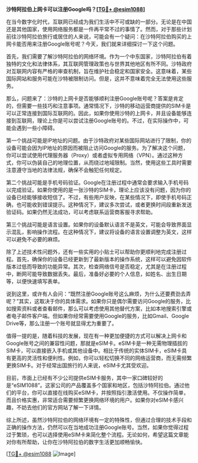 **沙特阿拉伯上网卡可以注册Google吗？[[TG💪+ @esim1088](https://t.me/s/esim1088)]**

在当今数字化时代，互联网已经成为我们生活中不可或缺的一部分。无论是在中国还是其他国家，使用网络服务都是一件再平常不过的事情了。然而，对于那些计划前往沙特阿拉伯旅行或居住的人来说，可能会有一个疑问：在沙特阿拉伯购买的上网卡能否用来注册Google账号呢？今天，我们就来详细探讨一下这个问题。

首先，我们需要了解沙特阿拉伯的网络环境。作为一个中东国家，沙特阿拉伯有着独特的文化和法律体系，其互联网管理政策也与世界其他地区有所不同。沙特政府对互联网内容有严格的审查机制，旨在维护社会稳定和国家安全。这意味着，某些国际网站和服务可能在沙特被限制访问。但是，这并不意味着完全无法使用这些服务。

那么，问题来了：沙特的上网卡是否能够顺利注册Google账号呢？答案是肯定的，但需要一些技巧和注意事项。通常情况下，沙特的移动运营商提供的SIM卡是可以正常连接到国际互联网的。因此，如果你使用沙特的上网卡，并且设备能够连接到互联网，理论上你是可以尝试注册Google账号的。不过，在实际操作中，可能会遇到一些小障碍。

第一个挑战可能是IP地址的问题。由于沙特政府对某些国际网站进行了限制，你的设备可能会因为IP地址的原因而被阻止访问Google的服务。为了解决这个问题，你可以尝试使用代理服务器（Proxy）或者虚拟专用网络（VPN）。通过这种方式，你可以伪装自己的地理位置，从而绕过地域限制。当然，使用这些工具时需要注意遵守当地的法律法规，确保不会触犯任何规定。

第二个挑战可能是手机号码验证。Google在注册过程中通常会要求输入手机号码以完成验证。如果你使用的是一张沙特的SIM卡，理论上应该没有问题，因为你的设备已经能够接收短信了。不过，有些用户反映，在某些情况下，即使手机号码正确，也可能收到错误提示。这种情况下，建议多次尝试，或者更换时间段重新发送验证码。如果仍然无法成功，可以考虑联系运营商客服寻求帮助。

第三个挑战可能是语言设置。如果你的设备默认语言不是英文，可能会导致界面显示混乱，影响操作流程。在这种情况下，建议将设备的语言设置调整为英文，这样可以避免不必要的麻烦。

除了上述技术性问题外，还有一些实用的小贴士可以帮助你更顺利地完成注册过程。首先，确保你的设备已经更新到了最新版本的操作系统，这样可以避免因软件版本过低而导致的功能异常。其次，检查网络信号是否稳定，尤其是在注册过程中，断网可能导致数据丢失。最后，准备好必要的个人信息，如姓名、出生日期等，以便快速填写表单。

说到这里，或许有人会问：“既然注册Google账号这么麻烦，为什么还要费劲去弄呢？”其实，这取决于你的具体需求。如果你只是偶尔需要访问Google的服务，比如搜索资料或者查看邮件，那么可以考虑使用其他替代方案，比如本地搜索引擎或者电子邮件客户端。但如果你经常需要使用Google的服务，比如Gmail、Google Drive等，那么注册一个账号就显得尤为重要了。

值得一提的是，随着科技的发展，现在有一种更加便捷的方式可以解决上网卡和Google账号之间的兼容性问题，那就是eSIM卡。eSIM卡是一种无需物理插拔的SIM卡，可以直接嵌入手机或其他设备中。相比于传统的实体SIM卡，eSIM卡具有更高的灵活性和便利性。例如，你可以轻松切换不同的网络运营商，而无需频繁更换SIM卡。对于经常出国旅行的人来说，eSIM卡尤其受欢迎。

目前，市面上已经有不少公司提供eSIM卡服务，其中一家口碑较好的是“eSIM1088”。这家公司的产品覆盖多个国家和地区，包括沙特阿拉伯。通过他们的平台，你可以直接在线购买eSIM卡，并按照指引激活使用。不仅操作简单，而且价格实惠，非常适合需要频繁更换网络环境的用户。如果你对eSIM卡感兴趣，不妨去他们的官方网站了解一下详情。

综上所述，虽然沙特阿拉伯的网络环境有一定的特殊性，但通过合理的技术手段和正确的操作方法，仍然可以在当地成功注册Google账号。当然，如果你觉得过程过于繁琐，也可以选择使用eSIM卡来简化整个流程。无论如何，希望这篇文章能对你有所帮助，让你在沙特阿拉伯的数字生活更加顺畅愉快。

[[TG💪+ @esim1088](https://t.me/s/esim1088) ![Image](https://i.postimg.cc/4NQfJmqS/Snipaste-2025-05-13-00-14-12.png)]